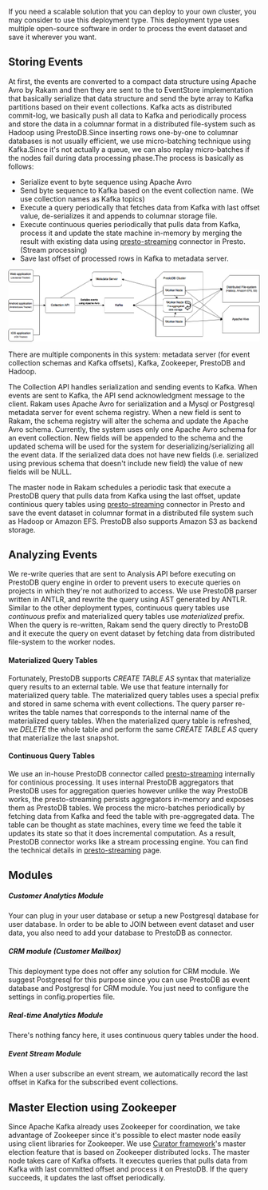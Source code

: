 If you need a scalable solution that you can deploy to your own cluster, you may consider to use this deployment type. This deployment type uses multiple open-source software in order to process the event dataset and save it wherever you want.

## Storing Events
At first, the events are converted to a compact data structure using Apache Avro by Rakam and then they are sent to the to EventStore implementation that basically serialize that data structure and send the byte array to Kafka partitions based on their event collections. Kafka acts as distributed commit-log, we basically push all data to Kafka and periodically process and store the data in a columnar format in a distributed file-system such as Hadoop using PrestoDB.Since inserting rows one-by-one to columnar databases is not usually efficient, we use micro-batching technique using Kafka.Since it's not actually a queue, we can also replay micro-batches if the nodes fail during data processing phase.The process is basically as follows:

- Serialize event to byte sequence using Apache Avro
- Send byte sequence to Kafka based on the event collection name. (We use collection names as Kafka topics)
- Execute a query periodically that fetches data from Kafka with last offset value, de-serializes it and appends to columnar storage file.
- Execute continuous queries periodically that pulls data from Kafka, process it and update the state machine in-memory by merging the result with existing data using [presto-streaming](https://github.com/buremba/presto-streaming) connector in Presto. (Stream processing)
- Save last offset of processed rows in Kafka to metadata server.

![Kafka & PrestoDB & Hadoop Flow](images/kafka-prestodb-hadoop-flow.png)

There are multiple components in this system: metadata server (for event collection schemas and Kafka offsets), Kafka, Zookeeper, PrestoDB and Hadoop.

The Collection API handles serialization and sending events to Kafka. When events are sent to Kafka, the API send acknowledgment message to the client. Rakam uses Apache Avro for serialization and a Mysql or Postgresql metadata server for event schema registry. When a new field is sent to Rakam, the schema registry will alter the schema and update the Apache Avro schema. Currently, the system uses only one Apache Avro schema for an event collection. New fields will be appended to the schema and the updated schema will be used for the system for deserializing/serializing all the event data. If the serialized data does not have new fields (i.e. serialized using previous schema that doesn't include new field) the value of new fields will be NULL.

The master node in Rakam schedules a periodic task that execute a PrestoDB query that pulls data from Kafka using the last offset, update continious query tables using [presto-streaming](https://github.com/buremba/presto-streaming) connector in Presto and save the event dataset in columnar format in a distributed file system such as Hadoop or Amazon EFS. PrestoDB also supports Amazon S3 as backend storage.

## Analyzing Events
We re-write queries that are sent to Analysis API before executing on PrestoDB query engine in order to prevent users to execute queries on projects in which they're not authorized to access. We use PrestoDB parser written in ANTLR, and rewrite the query using AST generated by ANTLR. Similar to the other deployment types, continuous query tables use *continuous* prefix and materialized query tables use *materialized* prefix.
When the query is re-written, Rakam send the query directly to PrestoDB and it execute the query on event dataset by fetching data from distributed file-system to the worker nodes.

#### Materialized Query Tables
Fortunately, PrestoDB supports *CREATE TABLE AS* syntax that materialize query results to an external table. We use that feature internally for materialized query table. The materialized query tables uses a special prefix and stored in same schema with event collections. The query parser re-writes the table names that corresponds to the internal name of the materialized query tables. When the materialized query table is refreshed, we *DELETE* the whole table and perform the same *CREATE TABLE AS* query that materialize the last snapshot.

#### Continuous Query Tables
We use an in-house PrestoDB connector called [presto-streaming](https://github.com/buremba/presto-streaming) internally for continious processing. It uses internal PrestoDB aggregators that PrestoDB uses for aggregation queries however unlike the way PrestoDB works, the presto-streaming persists aggregators in-memory and exposes them as PrestoDB tables. We process the micro-batches periodically by fetching data from Kafka and feed the table with pre-aggregated data. The table can be thought as state machines, every time we feed the table it updates its state so that it does incremental computation. As a result, PrestoDB connector works like a stream processing engine. You can find the technical details in [presto-streaming](https://github.com/buremba/presto-streaming) page.

## Modules

##### Customer Analytics Module
Your can plug in your user database or setup a new Postgresql database for user database. In order to be able to JOIN between event dataset and user data, you also need to add your database to PrestoDB as connector.

##### CRM module (Customer Mailbox)
This deployment type does not offer any solution for CRM module. We suggest Postgresql for this purpose since you can use PrestoDB as event database and Postgresql for CRM module. You just need to configure the settings in config.properties file.

##### Real-time Analytics Module
There's nothing fancy here, it uses continuous query tables under the hood.

##### Event Stream Module
When a user subscribe an event stream, we automatically record the last offset in Kafka for the subscribed event collections.

## Master Election using Zookeeper
Since Apache Kafka already uses Zookeeper for coordination, we take advantage of Zookeeper since it's possible to elect master node easily using client libraries for Zookeeper. We use [Curator framework](https://github.com/Netflix/curator/wiki/Framework)'s master election feature that is based on Zookeeper distributed locks.
The master node takes care of Kafka offsets. It executes queries that pulls data from Kafka with last committed offset and process it on PrestoDB. If the query succeeds, it updates the last offset periodically.



